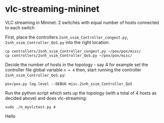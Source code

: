 # vlc-streaming-mininet
VLC streaming in Mininet. 2 switches with equal number of hosts connected to each switch

First, place the controllers `2snh_ssim_Controller_congest.py`, `2snh_ssim_Controller_QoS.py` into the right location:
```
cp controllers/2snh_ssim_Controller_congest.py ~/pox/pox/misc/
cp controllers/2snh_ssim_Controller_QoS.py ~/pox/pox/misc/
```

Decide the number of hosts in the topology - say 4 for example
set the controller file global variable `n = 4`
then, start running the controller `2snh_ssim_Controller_QoS.py`:
```
pox/pox.py log.level --DEBUG misc.2snh_ssim_Controller_QoS
```

Run the python script which sets up the topology (with a total of 4 hosts as decided above) and does vlc-streaming:
```
sudo ./n_myvlctest.py 4
```

Hello
